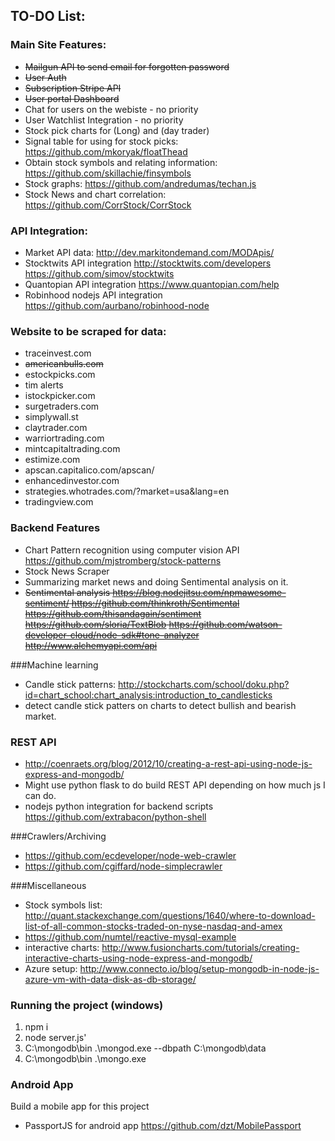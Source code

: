 ## TO-DO List:


### Main Site Features: 
* ~~Mailgun API to send email for forgotten password~~
* ~~User Auth~~
* ~~Subscription Stripe API~~
* ~~User portal Dashboard~~
* Chat for users on the webiste - no priority
* User Watchlist Integration - no priority
* Stock pick charts for (Long) and (day trader)
* Signal table for using for stock picks: https://github.com/mkoryak/floatThead
* Obtain stock symbols and relating information: https://github.com/skillachie/finsymbols
* Stock graphs: https://github.com/andredumas/techan.js
* Stock News and chart correlation: https://github.com/CorrStock/CorrStock


### API Integration:
* Market API data: http://dev.markitondemand.com/MODApis/
* Stocktwits API integration
http://stocktwits.com/developers
https://github.com/simov/stocktwits
* Quantopian API integration
https://www.quantopian.com/help
* Robinhood nodejs API integration
https://github.com/aurbano/robinhood-node


### Website to be scraped for data: 
* traceinvest.com
* ~~americanbulls.com~~
* estockpicks.com
* tim alerts
* istockpicker.com
* surgetraders.com
* simplywall.st
* claytrader.com
* warriortrading.com
* mintcapitaltrading.com
* estimize.com
* apscan.capitalico.com/apscan/
* enhancedinvestor.com
* strategies.whotrades.com/?market=usa&lang=en
* tradingview.com

### Backend Features
* Chart Pattern recognition using computer vision API
https://github.com/mjstromberg/stock-patterns
* Stock News Scraper
* Summarizing market news and doing Sentimental analysis on it.
* ~~Sentimental analysis 
https://blog.nodejitsu.com/npmawesome-sentiment/
https://github.com/thinkroth/Sentimental
https://github.com/thisandagain/sentiment
https://github.com/sloria/TextBlob
https://github.com/watson-developer-cloud/node-sdk#tone-analyzer
http://www.alchemyapi.com/api~~


###Machine learning
* Candle stick patterns: http://stockcharts.com/school/doku.php?id=chart_school:chart_analysis:introduction_to_candlesticks
* detect candle stick patters on charts to detect bullish and bearish market.


### REST API
* http://coenraets.org/blog/2012/10/creating-a-rest-api-using-node-js-express-and-mongodb/
* Might use python flask to do build REST API depending on how much js I can do.
* nodejs python integration for backend scripts
https://github.com/extrabacon/python-shell


###Crawlers/Archiving 
* https://github.com/ecdeveloper/node-web-crawler
* https://github.com/cgiffard/node-simplecrawler


###Miscellaneous
* Stock symbols list: http://quant.stackexchange.com/questions/1640/where-to-download-list-of-all-common-stocks-traded-on-nyse-nasdaq-and-amex
* https://github.com/numtel/reactive-mysql-example
* interactive charts: http://www.fusioncharts.com/tutorials/creating-interactive-charts-using-node-express-and-mongodb/
* Azure setup: http://www.connecto.io/blog/setup-mongodb-in-node-js-azure-vm-with-data-disk-as-db-storage/

### Running the project (windows)
1. npm i
2. node server.js'
3. C:\mongodb\bin .\mongod.exe --dbpath C:\mongodb\data
4. C:\mongodb\bin .\mongo.exe


### Android App 
Build a mobile app for this project
* PassportJS for android app
https://github.com/dzt/MobilePassport

